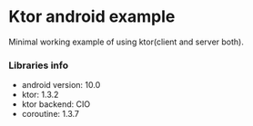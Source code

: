 # Ktor android example
Minimal working example of using ktor(client and server both).

### Libraries info
- android version: 10.0
- ktor: 1.3.2
- ktor backend: CIO
- coroutine: 1.3.7
